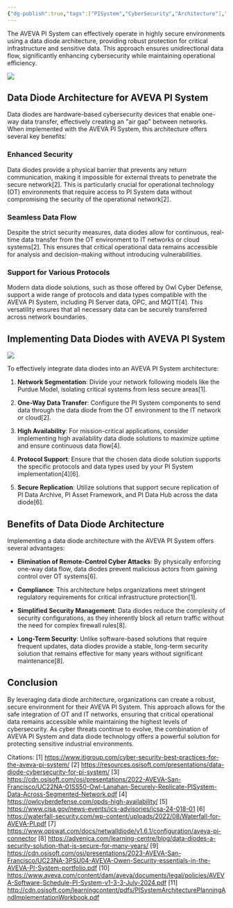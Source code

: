 ```yaml
---
{"dg-publish":true,"tags":["PISystem","CyberSecurity","Architecture"],"permalink":"/blog-articles/aveva-pi-system/data-diode-architecture-for-aveva-pi-system/","dgPassFrontmatter":true}
---
```


The AVEVA PI System can effectively operate in highly secure environments using a data diode architecture, providing robust protection for critical infrastructure and sensitive data. This approach ensures unidirectional data flow, significantly enhancing cybersecurity while maintaining operational efficiency.

![](https://i.imgur.com/rF5mXX9.png)

## Data Diode Architecture for AVEVA PI System

Data diodes are hardware-based cybersecurity devices that enable one-way data transfer, effectively creating an "air gap" between networks. When implemented with the AVEVA PI System, this architecture offers several key benefits:

### Enhanced Security

Data diodes provide a physical barrier that prevents any return communication, making it impossible for external threats to penetrate the secure network[2]. This is particularly crucial for operational technology (OT) environments that require access to PI System data without compromising the security of the operational network[2].

### Seamless Data Flow

Despite the strict security measures, data diodes allow for continuous, real-time data transfer from the OT environment to IT networks or cloud systems[2]. This ensures that critical operational data remains accessible for analysis and decision-making without introducing vulnerabilities.

### Support for Various Protocols

Modern data diode solutions, such as those offered by Owl Cyber Defense, support a wide range of protocols and data types compatible with the AVEVA PI System, including PI Server data, OPC, and MQTT[4]. This versatility ensures that all necessary data can be securely transferred across network boundaries.

## Implementing Data Diodes with AVEVA PI System

![](https://i.imgur.com/tZAfa4L.png)

To effectively integrate data diodes into an AVEVA PI System architecture:

1. **Network Segmentation**: Divide your network following models like the Purdue Model, isolating critical systems from less secure areas[1].

2. **One-Way Data Transfer**: Configure the PI System components to send data through the data diode from the OT environment to the IT network or cloud[2].

3. **High Availability**: For mission-critical applications, consider implementing high availability data diode solutions to maximize uptime and ensure continuous data flow[4].

4. **Protocol Support**: Ensure that the chosen data diode solution supports the specific protocols and data types used by your PI System implementation[4][6].

5. **Secure Replication**: Utilize solutions that support secure replication of PI Data Archive, PI Asset Framework, and PI Data Hub across the data diode[6].

## Benefits of Data Diode Architecture

Implementing a data diode architecture with the AVEVA PI System offers several advantages:

- **Elimination of Remote-Control Cyber Attacks**: By physically enforcing one-way data flow, data diodes prevent malicious actors from gaining control over OT systems[6].

- **Compliance**: This architecture helps organizations meet stringent regulatory requirements for critical infrastructure protection[1].

- **Simplified Security Management**: Data diodes reduce the complexity of security configurations, as they inherently block all return traffic without the need for complex firewall rules[8].

- **Long-Term Security**: Unlike software-based solutions that require frequent updates, data diodes provide a stable, long-term security solution that remains effective for many years without significant maintenance[8].

## Conclusion

By leveraging data diode architecture, organizations can create a robust, secure environment for their AVEVA PI System. This approach allows for the safe integration of OT and IT networks, ensuring that critical operational data remains accessible while maintaining the highest levels of cybersecurity. As cyber threats continue to evolve, the combination of AVEVA PI System and data diode technology offers a powerful solution for protecting sensitive industrial environments.

Citations:
[1] https://www.itigroup.com/cyber-security-best-practices-for-the-aveva-pi-system/
[2] https://resources.osisoft.com/presentations/data-diode-cybersecurity-for-pi-system/
[3] https://cdn.osisoft.com/osi/presentations/2022-AVEVA-San-Francisco/UC22NA-01SS50-Owl-Lanahan-Securely-Replicate-PISystem-Data-Across-Segmented-Network.pdf
[4] https://owlcyberdefense.com/opds-high-availability/
[5] https://www.cisa.gov/news-events/ics-advisories/icsa-24-018-01
[6] https://waterfall-security.com/wp-content/uploads/2022/08/Waterfall-for-AVEVA-PI.pdf
[7] https://www.opswat.com/docs/netwalldiode/v1.6.1/configuration/aveva-pi-connector
[8] https://advenica.com/learning-centre/blog/data-diodes-a-security-solution-that-is-secure-for-many-years/
[9] https://cdn.osisoft.com/osi/presentations/2023-AVEVA-San-Francisco/UC23NA-3PSU04-AVEVA-Owen-Security-essentials-in-the-AVEVA-PI-System-portfolio.pdf
[10] https://www.aveva.com/content/dam/aveva/documents/legal/policies/AVEVA-Software-Schedule-PI-System-v1-3-3-July-2024.pdf
[11] http://cdn.osisoft.com/learningcontent/pdfs/PISystemArchitecturePlanningAndImplementationWorkbook.pdf
